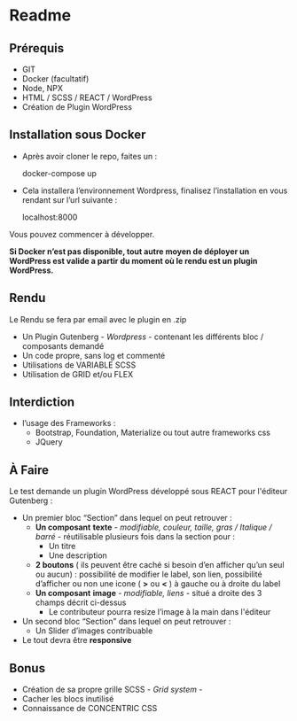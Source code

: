 # **Readme**
## **Prérequis**
- GIT
- Docker (facultatif)
- Node, NPX
- HTML / SCSS / REACT / WordPress
- Création de Plugin WordPress
## **Installation sous Docker**
- Après avoir cloner le repo, faites un :

  docker-compose up

- Cela installera l’environnement Wordpress, finalisez l’installation en vous rendant sur l’url suivante :

  localhost:8000

Vous pouvez commencer à développer.

**Si Docker n’est pas disponible, tout autre moyen de déployer un WordPress est valide a partir du moment où le rendu est un plugin WordPress.**
## **Rendu**
Le Rendu se fera par email avec le plugin en .zip

- Un Plugin Gutenberg - *Wordpress* - contenant les différents bloc / composants demandé
- Un code propre, sans log et commenté
- Utilisations de VARIABLE SCSS
- Utilisation de GRID et/ou FLEX
## **Interdiction**
- l’usage des Frameworks :
  - Bootstrap, Foundation, Materialize ou tout autre frameworks css
  - JQuery
## **À Faire**
Le test demande un plugin WordPress développé sous REACT pour l'éditeur Gutenberg :

- Un premier bloc “Section” dans lequel on peut retrouver :
  - **Un composant** **texte** - *modifiable, couleur, taille, gras / Italique / barré* - réutilisable plusieurs fois dans la section pour :
    - Un titre
    - Une description
  - **2 boutons** ( ils peuvent être caché si besoin d’en afficher qu’un seul ou aucun) : possibilité de modifier le label, son lien, possibilité d’afficher ou non une icone ( **>** ou **<** ) à gauche ou à droite du label
  - **Un composant** **image** - *modifiable, liens* - situé a droite des 3 champs décrit ci-dessus
    - Le contributeur pourra resize l’image à la main dans l'éditeur
- Un second bloc “Section” dans lequel on peut retrouver :
  - Un Slider d’images contribuable
- Le tout devra être **responsive**
## **Bonus**
- Création de sa propre grille SCSS - *Grid system* -
- Cacher les blocs inutilisé
- Connaissance de CONCENTRIC CSS
